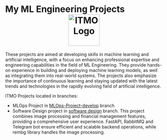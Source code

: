 <h1>My ML Engineering Projects
<div align="center">
  <a href="https://itmo.ru/" target="_blank"><img src="https://itmo.ru/file/pages/213/logo_osnovnoy_angliyskiy_chernyy.png" alt="ITMO Logo" width="100"/></a>
</div></h1>

These projects are aimed at developing skills in machine learning and artificial intelligence, with a focus on enhancing professional expertise and engineering capabilities in the field of ML Engineering. They provide hands-on experience in building and deploying machine learning models, as well as integrating them into real-world systems. The projects also emphasize the importance of continuous learning and staying updated with the latest trends and technologies in the rapidly evolving field of artificial intelligence.

ITMO Projects located in branches:
- MLOps Project in [MLOps-Project-develop](https://github.com/dizel0110/ITMO/tree/MLOps-Project-develop) branch
- Software Design project  in [software design](https://github.com/dizel0110/ITMO/tree/software-design-develop) branch. This project combines image processing and financial management features, providing a comprehensive user experience. FastAPI, RabbitMQ and Telegram bot ensure efficient and scalable backend operations, while rembg library handles the image processing.
